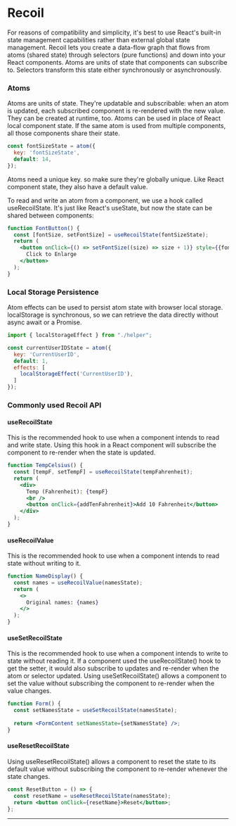 # Recoil
For reasons of compatibility and simplicity, it's best to use React's built-in state management capabilities rather than external global state management.
Recoil lets you create a data-flow graph that flows from atoms (shared state) through selectors (pure functions) and down into your React components. Atoms are units of state that components can subscribe to. Selectors transform this state either synchronously or asynchronously.

### Atoms
Atoms are units of state. They're updatable and subscribable: when an atom is updated, each subscribed component is re-rendered with the new value. They can be created at runtime, too. Atoms can be used in place of React local component state. If the same atom is used from multiple components, all those components share their state.

```jsx
const fontSizeState = atom({
  key: 'fontSizeState',
  default: 14,
});
```
Atoms need a unique key. so make sure they're globally unique. Like React component state, they also have a default value.

To read and write an atom from a component, we use a hook called useRecoilState. It's just like React's useState, but now the state can be shared between components:
```jsx
function FontButton() {
  const [fontSize, setFontSize] = useRecoilState(fontSizeState);
  return (
    <button onClick={() => setFontSize((size) => size + 1)} style={{fontSize}}>
      Click to Enlarge
    </button>
  );
}
```
### Local Storage Persistence
Atom effects can be used to persist atom state with browser local storage. localStorage is synchronous, so we can retrieve the data directly without async await or a Promise.
```jsx
import { localStorageEffect } from "./helper";

const currentUserIDState = atom({
  key: 'CurrentUserID',
  default: 1,
  effects: [
    localStorageEffect('CurrentUserID'),
  ]
});
```
### Commonly used Recoil API
#### useRecoilState
This is the recommended hook to use when a component intends to read and write state.
Using this hook in a React component will subscribe the component to re-render when the state is updated.
```jsx
function TempCelsius() {
  const [tempF, setTempF] = useRecoilState(tempFahrenheit);
  return (
    <div>
      Temp (Fahrenheit): {tempF}
      <br />
      <button onClick={addTenFahrenheit}>Add 10 Fahrenheit</button>
    </div>
  );
}
```
#### useRecoilValue
This is the recommended hook to use when a component intends to read state without writing to it.
```jsx
function NameDisplay() {
  const names = useRecoilValue(namesState);
  return (
    <>
      Original names: {names}
    </>
  );
}
```
#### useSetRecoilState
This is the recommended hook to use when a component intends to write to state without reading it. If a component used the useRecoilState() hook to get the setter, it would also subscribe to updates and re-render when the atom or selector updated. Using useSetRecoilState() allows a component to set the value without subscribing the component to re-render when the value changes.
```jsx
function Form() {
  const setNamesState = useSetRecoilState(namesState);
  
  return <FormContent setNamesState={setNamesState} />;
}
```

#### useResetRecoilState
Using useResetRecoilState() allows a component to reset the state to its default value without subscribing the component to re-render whenever the state changes.
```jsx
const ResetButton = () => {
  const resetName = useResetRecoilState(namesState);
  return <button onClick={resetName}>Reset</button>;
};
```
----


